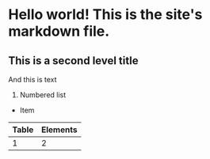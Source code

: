 # Hello world! This is the site's markdown file.

## This is a second level title

And this is text

1. Numbered list

- Item

Table | Elements
---|---
1|2